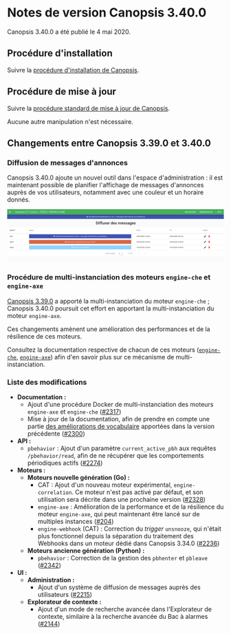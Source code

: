 # Notes de version Canopsis 3.40.0

Canopsis 3.40.0 a été publié le 4 mai 2020.

## Procédure d'installation

Suivre la [procédure d'installation de Canopsis](../guide-administration/installation/index.md).

## Procédure de mise à jour

Suivre la [procédure standard de mise à jour de Canopsis](../guide-administration/mise-a-jour/index.md).

Aucune autre manipulation n'est nécessaire.

## Changements entre Canopsis 3.39.0 et 3.40.0

### Diffusion de messages d'annonces

Canopsis 3.40.0 ajoute un nouvel outil dans l'espace d'administration : il est maintenant possible de planifier l'affichage de messages d'annonces auprès de vos utilisateurs, notamment avec une couleur et un horaire donnés.

![Messages de diffusion](img/3.40.0-diffusion-messages.png)

### Procédure de multi-instanciation des moteurs `engine-che` et `engine-axe`

[Canopsis 3.39.0](3.39.0.md) a apporté la multi-instanciation du moteur `engine-che` ; Canopsis 3.40.0 poursuit cet effort en apportant la multi-instanciation du moteur `engine-axe`.

Ces changements amènent une amélioration des performances et de la résilience de ces moteurs.

Consultez la documentation respective de chacun de ces moteurs ([`engine-che`](../guide-administration/moteurs/moteur-che.md#multi-instanciation), [`engine-axe`](../guide-administration/moteurs/moteur-axe.md#multi-instanciation)) afin d'en savoir plus sur ce mécanisme de multi-instanciation.

### Liste des modifications

*  **Documentation :**
    *  Ajout d'une procédure Docker de multi-instanciation des moteurs `engine-axe` et `engine-che` ([#2317](https://git.canopsis.net/canopsis/canopsis/issues/2317))
    *  Mise à jour de la documentation, afin de prendre en compte une partie [des améliorations de vocabulaire](3.39.0.md#ameliorations-diverses-du-vocabulaire-du-bac-a-alarmes) apportées dans la version précédente ([#2300](https://git.canopsis.net/canopsis/canopsis/issues/2300))
*  **API :**
    *  `pbehavior` : Ajout d'un paramètre `current_active_pbh` aux requêtes `/pbehavior/read`, afin de ne récupérer que les comportements périodiques actifs ([#2274](https://git.canopsis.net/canopsis/canopsis/issues/2274))
*  **Moteurs :**
    *  **Moteurs nouvelle génération (Go) :**
        *  CAT : Ajout d'un nouveau moteur expérimental, `engine-correlation`. Ce moteur n'est pas activé par défaut, et son utilisation sera décrite dans une prochaine version ([#2328](https://git.canopsis.net/canopsis/canopsis/issues/2328))
        *  `engine-axe` : Amélioration de la performance et de la résilience du moteur `engine-axe`, qui peut maintenant être lancé sur de multiples instances ([#204](https://git.canopsis.net/canopsis/go-engines/issues/204))
        *  `engine-webhook` (CAT) : Correction du *trigger* `unsnooze`, qui n'était plus fonctionnel depuis la séparation du traitement des Webhooks dans un moteur dédié dans Canopsis 3.34.0 ([#2236](https://git.canopsis.net/canopsis/canopsis/issues/2236))
    *  **Moteurs ancienne génération (Python) :**
        *  `pbehavior` : Correction de la gestion des `pbhenter` et `pbleave` ([#2342](https://git.canopsis.net/canopsis/canopsis/issues/2342))
*  **UI :**
    *  **Administration :**
        *  Ajout d'un système de diffusion de messages auprès des utilisateurs ([#2215](https://git.canopsis.net/canopsis/canopsis/issues/2215))
    *  **Explorateur de contexte :**
        *  Ajout d'un mode de recherche avancée dans l'Explorateur de contexte, similaire à la recherche avancée du Bac à alarmes ([#2144](https://git.canopsis.net/canopsis/canopsis/issues/2144))
